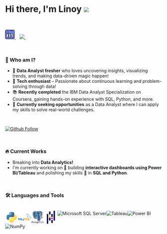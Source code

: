 <div align="Left">
   <h1>Hi there, I'm Linoy <img src="https://media.giphy.com/media/hvRJCLFzcasrR4ia7z/giphy.gif" width="25px"> </h1>
</div>

<br>

<div align='Left'>
  <p align='Left'>
    <a href="https://www.linkedin.com/in/linoyokev/">
      <img height="30" src="https://raw.githubusercontent.com/8bithemant/8bithemant/master/linkedin.png?raw=true">
    </a>&nbsp;&nbsp;
    <a href="mailto:linoyokev3@gmail.com">
      <img height="30" src="https://th.bing.com/th/id/OIP.9sT4UWsRfFiy6vPydv3_-QHaHO?pid=ImgDet&rs=1">
    </a>&nbsp;&nbsp;
  </p>
</div>

<br>



### 🚀 Who am I?

- 🎨 **Data Analyst fresher** who loves uncovering insights, visualizing trends, and making data-driven magic happen!  
- 🎁 **Tech enthusiast** – Passionate about continuous learning and problem-solving through data!  
- 📚 **Recently completed** the IBM Data Analyst Specialization on Coursera, gaining hands-on experience with SQL, Python, and more.  
- 🏢 **Currently seeking opportunities** as a Data Analyst where I can apply my skills to solve real-world challenges.  

<br>

[![Github Follow](https://img.shields.io/github/followers/HwangTaehyun?label=Follow%20Me&style=social)](https://github.com/LinoyOkev)

<br>



### 🔥 Current Works

- Breaking into **Data Analytics!**  
- I'm currently working on 🔭 building **interactive dashboards using Power BI/Tableau** and polishing my skills 🌱 in **SQL and Python**.  

<br>



### 🛠️ Languages and Tools

<br>

<a href="https://www.python.org/" target="_blank">
  <img align="left" src="https://raw.githubusercontent.com/devicons/devicon/master/icons/python/python-original.svg" alt="python" height="42px"/>
</a> 
<a href="https://www.mysql.com/" target="_blank">
  <img align="left" src="https://raw.githubusercontent.com/devicons/devicon/master/icons/mysql/mysql-original-wordmark.svg" alt="MySQL" height="42px"/>
</a> 
<a href="https://www.postgresql.org/" target="_blank">
  <img align="left" alt="PostgreSQL" height ="42px" src="https://raw.githubusercontent.com/devicons/devicon/master/icons/postgresql/postgresql-original-wordmark.svg">
</a>
<a href="https://pandas.pydata.org/" target="_blank">
  <img align="left" alt="Pandas" height ="42px" src="https://raw.githubusercontent.com/devicons/devicon/2ae2a900d2f041da66e950e4d48052658d850630/icons/pandas/pandas-original.svg">
</a>
<a href="https://www.microsoft.com/en-us/sql-server" target="_blank">
  <img align="left" alt="Microsoft SQL Server" height ="42px" src="https://www.svgrepo.com/show/303229/microsoft-sql-server-logo.svg">
</a>
<a href="https://www.tableau.com/" target="_blank">
  <img align="left" alt="Tableau" height ="42px" src="https://logos-world.net/wp-content/uploads/2021/10/Tableau-Symbol.png">
</a>
<a href="https://app.powerbi.com/singleSignOn?ru=https%3A%2F%2Fapp.powerbi.com%2F%3FnoSignUpCheck%3D1" target="_blank">
  <img align="left" alt="Power BI" height ="42px" src="https://logos-world.net/wp-content/uploads/2022/02/Power-BI-Logo.png">
</a>
<a href="https://numpy.org/" target="_blank">
  <img align="left" alt="NumPy" height ="42px" src="https://aoc.just2good.co.uk/assets/images/numpy_logo.png">
</a>

<br><br>
